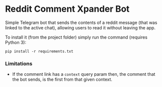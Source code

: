 Reddit Comment Xpander Bot
======

Simple Telegram bot that sends the contents of a reddit message (that was linked to the active chat), allowing users to read it without leaving the app.


To install it (from the project folder) simply run the command (requires Python 3):
```
pip install -r requirements.txt
```

### Limitations
* If the comment link has a `context` query param then, the comment that the bot sends, is the first from that given context.
